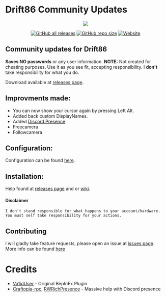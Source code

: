 ﻿﻿
# Drift86 Community Updates

<p align="center">
  <a href="https://sneaky.pink">
    <img src="https://sneaky.pink/images/d86banner.png"></a>
</p>
<p align="center">
<a href="https://github.com/MageSneaky/Drift86CE/releases"><img alt="GitHub all releases" src="https://img.shields.io/github/downloads/MageSneaky/Drift86CE/total?color=pink&label=Downloads&logo=github&style=flat-square"></a>
<a href="https://github.com/MageSneaky/Drift86CE"><img alt="GitHub repo size" src="https://img.shields.io/github/repo-size/MageSneaky/Drift86CE?color=pink&label=Repo%20Size&logo=github&style=flat-square"></a>
<a href="https://sneaky.pink"><img alt="Website" src="https://img.shields.io/website?down_color=pink&down_message=sneaky.pink&label=Website&up_color=pink&up_message=sneaky.pink&url=https%3A%2F%2Fsneaky.pink"></a>
</p>

## Community updates for Drift86

**Saves NO passwords** or any user information.
**NOTE:** Not created for cheating purposes. Use it as you see fit, accepting responsibility. I  **don't** take responsibility for what you do.

Download available at [releases page](https://github.com/MageSneaky/Drift86CE/releases).

## Improvments made:
- You can now show your cursor again by pressing Left Alt.
- Added back custom DisplayNames.
- Added [Discord Presence](https://github.com/MageSneaky/Drift86CE/wiki/Discord-Presence).
- Freecamera
- Followcamera

## Configuration:
Configuration can be found [here](https://github.com/MageSneaky/Drift86CE/wiki#configuration).

## Installation:
Help found at [releases page](https://github.com/MageSneaky/Drift86CE/releases) and or [wiki](https://github.com/MageSneaky/Drift86CE/wiki#installation).

#### Disclaimer
```
I don't stand responsible for what happens to your account/hardware. You must self take responsibility for your actions.
```

## Contributing
I will gladly take feature requests, please open an issue at [issues page](https://github.com/MageSneaky/Drift86CE/issues).
More info can be found [here](https://github.com/MageSneaky/Drift86CE/wiki#installation)

# Credits

- [Va1idUser](https://github.com/McSkinnerOG) - Original BepInEx Plugin
- [Craftopia-rpc](https://github.com/eai04191/craftopia-rpc), [RWRichPresence](https://github.com/Weilbyte/RWRichPresence) - Massive help with Discord presence
